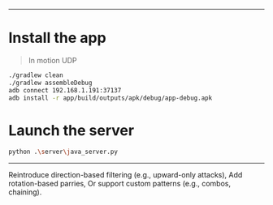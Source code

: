 
<!-- python Desktop\PhoneGameController\main.py -->

<!-- adb connect 192.168.1.191:42039
cd Desktop\PhoneGameController

npx react-native run-android -->

---

# Install the app

> In motion UDP

```bash
./gradlew clean
./gradlew assembleDebug
adb connect 192.168.1.191:37137
adb install -r app/build/outputs/apk/debug/app-debug.apk
```

# Launch the server
```bash
python .\server\java_server.py
```

---

Reintroduce direction-based filtering (e.g., upward-only attacks),
Add rotation-based parries,
Or support custom patterns (e.g., combos, chaining).


